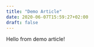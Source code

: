```yaml
---
title: "Demo Article"
date: 2020-06-07T15:59:27+02:00
draft: false
---
```


Hello from demo article!
